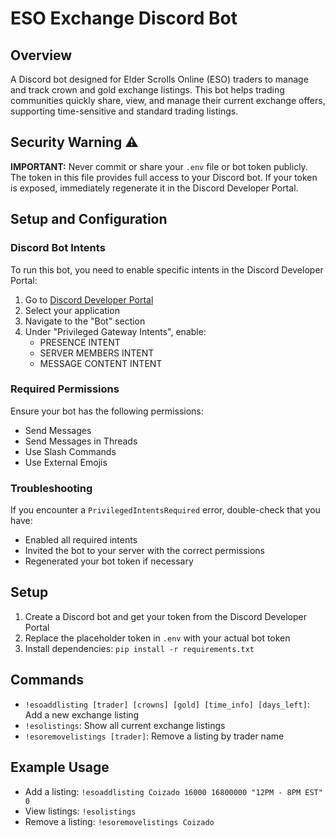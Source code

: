 # ESO Exchange Discord Bot

## Overview
A Discord bot designed for Elder Scrolls Online (ESO) traders to manage and track crown and gold exchange listings. This bot helps trading communities quickly share, view, and manage their current exchange offers, supporting time-sensitive and standard trading listings.

## Security Warning ⚠️
**IMPORTANT:** Never commit or share your `.env` file or bot token publicly. The token in this file provides full access to your Discord bot. If your token is exposed, immediately regenerate it in the Discord Developer Portal.

## Setup and Configuration

### Discord Bot Intents

To run this bot, you need to enable specific intents in the Discord Developer Portal:

1. Go to [Discord Developer Portal](https://discord.com/developers/applications/)
2. Select your application
3. Navigate to the "Bot" section
4. Under "Privileged Gateway Intents", enable:
   - PRESENCE INTENT
   - SERVER MEMBERS INTENT
   - MESSAGE CONTENT INTENT

### Required Permissions

Ensure your bot has the following permissions:
- Send Messages
- Send Messages in Threads
- Use Slash Commands
- Use External Emojis

### Troubleshooting

If you encounter a `PrivilegedIntentsRequired` error, double-check that you have:
- Enabled all required intents
- Invited the bot to your server with the correct permissions
- Regenerated your bot token if necessary

## Setup
1. Create a Discord bot and get your token from the Discord Developer Portal
2. Replace the placeholder token in `.env` with your actual bot token
3. Install dependencies: `pip install -r requirements.txt`

## Commands
- `!esoaddlisting [trader] [crowns] [gold] [time_info] [days_left]`: Add a new exchange listing
- `!esolistings`: Show all current exchange listings
- `!esoremovelistings [trader]`: Remove a listing by trader name

## Example Usage
- Add a listing: `!esoaddlisting Coizado 16000 16800000 "12PM - 8PM EST" 0`
- View listings: `!esolistings`
- Remove a listing: `!esoremovelistings Coizado`
